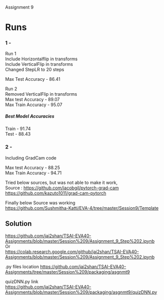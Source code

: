  Assignment 9

Runs
=============
### 1 - 
Run 1    
Include Horizontalflip in transforms             
Include VerticalFlip in transforms          
Changed StepLR to 20 steps     

Max Test Accuracy - 86.41    

Run 2    
Removed VerticalFlip in transforms     
Max test Accuracy - 89.07    
Max Train Accuracy - 95.07    

##### Best Model Accuracies    
Train - 91.74     
Test - 88.43    


### 2 -
Including GradCam code

Max test Accuracy - 88.25    
Max Train Accuracy - 94.71     

Tried below sources, but was not able to make it work,       
Source : https://github.com/jacobgil/pytorch-grad-cam    
https://github.com/kazuto1011/grad-cam-pytorch    

Finally below Source was working     
https://github.com/Sushmitha-Katti/EVA-4/tree/master/Session9/Template


## Solution
https://github.com/jai2shan/TSAI-EVA40-Assignments/blob/master/Session%209/Assignment_9_Step%202.ipynb      
Or      
https://colab.research.google.com/github/jai2shan/TSAI-EVA40-Assignments/blob/master/Session%209/Assignment_9_Step%202.ipynb     

.py files location 
https://github.com/jai2shan/TSAI-EVA40-Assignments/tree/master/Session%209/packaging/asgnmt9      

quizDNN.py link   
https://github.com/jai2shan/TSAI-EVA40-Assignments/blob/master/Session%209/packaging/asgnmt9/quizDNN.py
